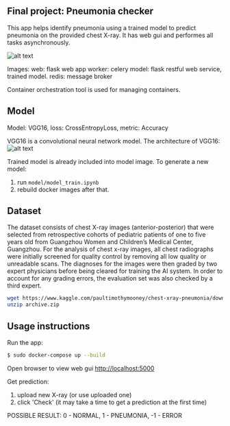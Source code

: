 
## Final project: Pneumonia checker 

This app helps identify pneumonia using a trained model to predict pneumonia on the provided chest X-ray. It has web gui and performes all tasks asynchronously.


![alt text](https://testdriven.io/static/images/blog/flask-celery/flask-celery-flow.png)

Images:
web: flask web app
worker: celery
model: flask restful web service, trained model. 
redis: message broker

Container orchestration tool is used for managing containers.

## Model

Model: VGG16, loss: CrossEntropyLoss, metric: Accuracy

VGG16 is a convolutional neural network model.
The architecture of VGG16: 
![alt text](https://neurohive.io/wp-content/uploads/2018/11/vgg16-neural-network.jpg)

Trained model is already included into model image.
To generate a new model:
1. run `model/model_train.ipynb` 
2. rebuild docker images after that.

## Dataset

The dataset consists of chest X-ray images (anterior-posterior) that were selected from retrospective cohorts of pediatric patients of one to five years old from Guangzhou Women and Children’s Medical Center, Guangzhou. For the analysis of chest x-ray images, all chest radiographs were initially screened for quality control by removing all low quality or unreadable scans. The diagnoses for the images were then graded by two expert physicians before being cleared for training the AI system. In order to account for any grading errors, the evaluation set was also checked by a third expert.

```bash
wget https://www.kaggle.com/paultimothymooney/chest-xray-pneumonia/download
unzip archive.zip
```

## Usage instructions

Run the app:

```sh
$ sudo docker-compose up --build
```

Open browser to view web gui 
[http://localhost:5000](http://localhost:5000)

Get prediction:
1. upload new X-ray (or use uploaded one)
2. click 'Check' (it may take a time to get a prediction at the first time)

POSSIBLE RESULT: 0 - NORMAL, 1 - PNEUMONIA, -1 - ERROR
